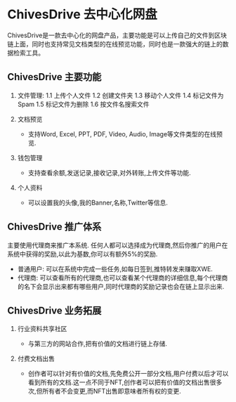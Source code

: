 # ChivesDrive 去中心化网盘

ChivesDrive是一款去中心化的网盘产品，主要功能是可以上传自己的文件到区块链上面，同时也支持常见文档类型的在线预览功能，同时也是一款强大的链上的数据检索工具。

## ChivesDrive 主要功能

1. 文件管理:
   1.1 上传个人文件
   1.2 创建文件夹
   1.3 移动个人文件
   1.4 标记文件为Spam
   1.5 标记文件为删除
   1.6 按文件名搜索文件

2. 文档预览
   - 支持Word, Excel, PPT, PDF, Video, Audio, Image等文件类型的在线预览.

3. 钱包管理
   - 支持查看余额,发送记录,接收记录,对外转账,上传文件等功能.

4. 个人资料
   - 可以设置我的头像,我的Banner,名称,Twitter等信息.

## ChivesDrive 推广体系

主要使用代理商来推广本系统. 任何人都可以选择成为代理商,然后你推广的用户在系统中获得的奖励,以此为基数,你可以有额外5%的奖励.

- 普通用户: 可以在系统中完成一些任务,如每日签到,推特转发来赚取XWE.
- 代理商: 可以查看所有的代理商,也可以查看某个代理商的详细信息,每个代理商的名下会显示出来都有哪些用户,同时代理商的奖励记录也会在链上显示出来.

## ChivesDrive 业务拓展

1. 行业资料共享社区
   - 与第三方的网站合作,把有价值的文档进行链上存储.
   
2. 付费文档出售
   - 创作者可以针对有价值的文档,先免费公开一部分文档,用户付费以后才可以看到所有的文档.这一点不同于NFT,创作者可以把有价值的文档出售很多次,但所有者不会变更,而NFT出售即意味者所有权的变更.